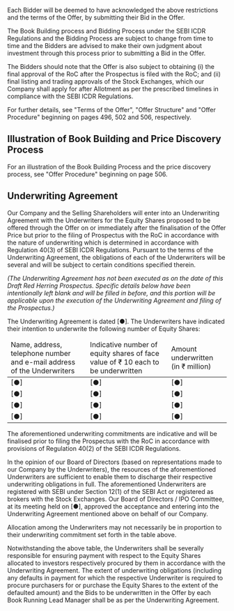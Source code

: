 Each Bidder will be deemed to have acknowledged the above restrictions and the terms of the Offer, by submitting their Bid in the Offer.

The Book Building process and Bidding Process under the SEBI ICDR Regulations and the Bidding Process are subject to change from time to time and the Bidders are advised to make their own judgment about investment through this process prior to submitting a Bid in the Offer.

The Bidders should note that the Offer is also subject to obtaining (i) the final approval of the RoC after the Prospectus is filed with the RoC; and (ii) final listing and trading approvals of the Stock Exchanges, which our Company shall apply for after Allotment as per the prescribed timelines in compliance with the SEBI ICDR Regulations.

For further details, see "Terms of the Offer", "Offer Structure" and "Offer Procedure" beginning on pages 496, 502 and 506, respectively.

## Illustration of Book Building and Price Discovery Process

For an illustration of the Book Building Process and the price discovery process, see "Offer Procedure" beginning on page 506.

## Underwriting Agreement

Our Company and the Selling Shareholders will enter into an Underwriting Agreement with the Underwriters for the Equity Shares proposed to be offered through the Offer on or immediately after the finalisation of the Offer Price but prior to the filing of Prospectus with the RoC in accordance with the nature of underwriting which is determined in accordance with Regulation 40(3) of SEBI ICDR Regulations. Pursuant to the terms of the Underwriting Agreement, the obligations of each of the Underwriters will be several and will be subject to certain conditions specified therein.

*(The Underwriting Agreement has not been executed as on the date of this Draft Red Herring Prospectus. Specific details below have been intentionally left blank and will be filled in before, and this portion will be applicable upon the execution of the Underwriting Agreement and filing of the Prospectus.)*

The Underwriting Agreement is dated [●]. The Underwriters have indicated their intention to underwrite the following number of Equity Shares:

<table><thead><tr><td>Name, address, telephone number and e-mail address of the Underwriters</td><td>Indicative number of equity shares of face value of ₹ 10 each to be underwritten</td><td>Amount underwritten (in ₹ million)</td></tr></thead><tbody><tr><td>[●]</td><td>[●]</td><td>[●]</td></tr><tr><td>[●]</td><td>[●]</td><td>[●]</td></tr><tr><td>[●]</td><td>[●]</td><td>[●]</td></tr><tr><td>[●]</td><td>[●]</td><td>[●]</td></tr></tbody></table>

The aforementioned underwriting commitments are indicative and will be finalised prior to filing the Prospectus with the RoC in accordance with provisions of Regulation 40(2) of the SEBI ICDR Regulations.

In the opinion of our Board of Directors (based on representations made to our Company by the Underwriters), the resources of the aforementioned Underwriters are sufficient to enable them to discharge their respective underwriting obligations in full. The aforementioned Underwriters are registered with SEBI under Section 12(1) of the SEBI Act or registered as brokers with the Stock Exchanges. Our Board of Directors / IPO Committee, at its meeting held on [●], approved the acceptance and entering into the Underwriting Agreement mentioned above on behalf of our Company.

Allocation among the Underwriters may not necessarily be in proportion to their underwriting commitment set forth in the table above.

Notwithstanding the above table, the Underwriters shall be severally responsible for ensuring payment with respect to the Equity Shares allocated to investors respectively procured by them in accordance with the Underwriting Agreement. The extent of underwriting obligations (including any defaults in payment for which the respective Underwriter is required to procure purchasers for or purchase the Equity Shares to the extent of the defaulted amount) and the Bids to be underwritten in the Offer by each Book Running Lead Manager shall be as per the Underwriting Agreement.